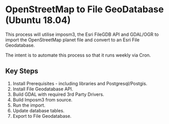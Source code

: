 # OpenStreetMap to File GeoDatabase (Ubuntu 18.04)

This process will utilise imposm3, the Esri FileGDB API and GDAL/OGR to import the OpenStreetMap planet file and convert to an Esri File Geodatabase.

The intent is to automate this process so that it runs weekly via Cron.

## Key Steps

1. Install Prerequisites - including libraries and Postgresql/Postgis.
2. Install File Geodatabase API.
3. Build GDAL with required 3rd Party Drivers.
4. Build Imposm3 from source.
5. Run the import.
6. Update database tables.
7. Export to File Geodatabase.